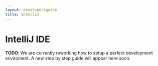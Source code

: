 ```yaml
---
layout: developersguide
title: IntelliJ
---
```


# IntelliJ IDE

**TODO**: We are currently reworking how to setup a perfect development enviroment.
A new step by step guide will appear here soon.
